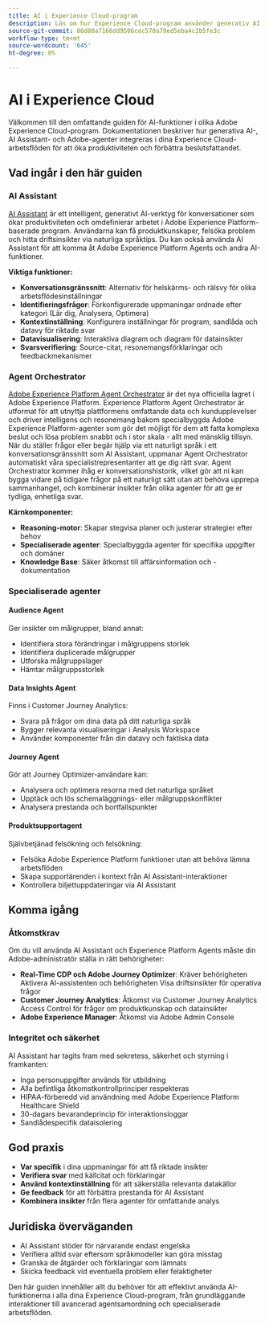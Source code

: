```yaml
---
title: AI i Experience Cloud-program
description: Läs om hur Experience Cloud-program använder generativ AI (GenAI), AI Assistant och agentisk AI.
source-git-commit: 06d80a7166dd9506cec570a79ed5eba4c2b5fe3c
workflow-type: tm+mt
source-wordcount: '645'
ht-degree: 0%

---
```


# AI i Experience Cloud

Välkommen till den omfattande guiden för AI-funktioner i olika Adobe Experience Cloud-program. Dokumentationen beskriver hur generativa AI-, AI Assistant- och Adobe-agenter integreras i dina Experience Cloud-arbetsflöden för att öka produktiviteten och förbättra beslutsfattandet.

## Vad ingår i den här guiden

### AI Assistant

[AI Assistant](./ai-assistant/ai-assistant-ui.md) är ett intelligent, generativt AI-verktyg för konversationer som ökar produktiviteten och omdefinierar arbetet i Adobe Experience Platform-baserade program. Användarna kan få produktkunskaper, felsöka problem och hitta driftsinsikter via naturliga språktips. Du kan också använda AI Assistant för att komma åt Adobe Experience Platform Agents och andra AI-funktioner.

**Viktiga funktioner:**

- **Konversationsgränssnitt**: Alternativ för helskärms- och rälsvy för olika arbetsflödesinställningar
- **Identifieringsfrågor**: Förkonfigurerade uppmaningar ordnade efter kategori (Lär dig, Analysera, Optimera)
- **Kontextinställning**: Konfigurera inställningar för program, sandlåda och datavy för riktade svar
- **Datavisualisering**: Interaktiva diagram och diagram för datainsikter
- **Svarsverifiering**: Source-citat, resonemangsförklaringar och feedbackmekanismer

### Agent Orchestrator

[Adobe Experience Platform Agent Orchestrator](./agents/agent-orchestrator.md) är det nya officiella lagret i Adobe Experience Platform. Experience Platform Agent Orchestrator är utformat för att utnyttja plattformens omfattande data och kundupplevelser och driver intelligens och resonemang bakom specialbyggda Adobe Experience Platform-agenter som gör det möjligt för dem att fatta komplexa beslut och lösa problem snabbt och i stor skala - allt med mänsklig tillsyn. När du ställer frågor eller begär hjälp via ett naturligt språk i ett konversationsgränssnitt som AI Assistant, uppmanar Agent Orchestrator automatiskt våra specialistrepresentanter att ge dig rätt svar. Agent Orchestrator kommer ihåg er konversationshistorik, vilket gör att ni kan bygga vidare på tidigare frågor på ett naturligt sätt utan att behöva upprepa sammanhanget, och kombinerar insikter från olika agenter för att ge er tydliga, enhetliga svar.

**Kärnkomponenter:**

- **Reasoning-motor**: Skapar stegvisa planer och justerar strategier efter behov
- **Specialiserade agenter**: Specialbyggda agenter för specifika uppgifter och domäner
- **Knowledge Base**: Säker åtkomst till affärsinformation och -dokumentation

### Specialiserade agenter

#### Audience Agent

Ger insikter om målgrupper, bland annat:

- Identifiera stora förändringar i målgruppens storlek
- Identifiera duplicerade målgrupper
- Utforska målgruppslager
- Hämtar målgruppsstorlek

#### Data Insights Agent

Finns i Customer Journey Analytics:

- Svara på frågor om dina data på ditt naturliga språk
- Bygger relevanta visualiseringar i Analysis Workspace
- Använder komponenter från din datavy och faktiska data

#### Journey Agent

Gör att Journey Optimizer-användare kan:

- Analysera och optimera resorna med det naturliga språket
- Upptäck och lös schemaläggnings- eller målgruppskonflikter
- Analysera prestanda och bortfallspunkter

#### Produktsupportagent

Självbetjänad felsökning och felsökning:

- Felsöka Adobe Experience Platform funktioner utan att behöva lämna arbetsflöden
- Skapa supportärenden i kontext från AI Assistant-interaktioner
- Kontrollera biljettuppdateringar via AI Assistant

## Komma igång

### Åtkomstkrav

Om du vill använda AI Assistant och Experience Platform Agents måste din Adobe-administratör ställa in rätt behörigheter:

- **Real-Time CDP och Adobe Journey Optimizer**: Kräver behörigheten Aktivera AI-assistenten och behörigheten Visa driftsinsikter för operativa frågor
- **Customer Journey Analytics**: Åtkomst via Customer Journey Analytics Access Control för frågor om produktkunskap och datainsikter
- **Adobe Experience Manager**: Åtkomst via Adobe Admin Console

### Integritet och säkerhet

AI Assistant har tagits fram med sekretess, säkerhet och styrning i framkanten:

- Inga personuppgifter används för utbildning
- Alla befintliga åtkomstkontrollprinciper respekteras
- HIPAA-förberedd vid användning med Adobe Experience Platform Healthcare Shield
- 30-dagars bevarandeprincip för interaktionsloggar
- Sandlådespecifik dataisolering

## God praxis

- **Var specifik** i dina uppmaningar för att få riktade insikter
- **Verifiera svar** med källcitat och förklaringar
- **Använd kontextinställning** för att säkerställa relevanta datakällor
- **Ge feedback** för att förbättra prestanda för AI Assistant
- **Kombinera insikter** från flera agenter för omfattande analys

## Juridiska överväganden

- AI Assistant stöder för närvarande endast engelska
- Verifiera alltid svar eftersom språkmodeller kan göra misstag
- Granska de åtgärder och förklaringar som lämnats
- Skicka feedback vid eventuella problem eller felaktigheter

Den här guiden innehåller allt du behöver för att effektivt använda AI-funktionerna i alla dina Experience Cloud-program, från grundläggande interaktioner till avancerad agentsamordning och specialiserade arbetsflöden.

